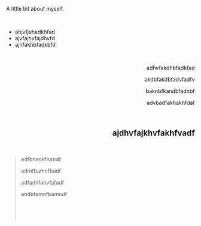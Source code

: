 <p style="text-align: left;">A little bit about myself.</p>
<p style="text-align: left;">&nbsp;</p>
<ul>
<li style="text-align: left;">ahjvfjahadkhfad</li>
<li style="text-align: left;">ajvfajhvfajdhvfd</li>
<li style="text-align: left;">ajhfakhbfadkbfd</li>
</ul>
<p>&nbsp;</p>
<p style="text-align: right;">adhvfakdhbfadkfad</p>
<p style="text-align: right;">akdbfakdbfadvfadfv</p>
<p style="text-align: right;">baknbfkandbfadnbf</p>
<p style="text-align: right;">advbadfakhakhfdaf</p>
<p style="text-align: right;">&nbsp;</p>
<h2 style="text-align: right;">ajdhvfajkhvfakhfvadf</h2>
<p>&nbsp;</p>
<blockquote>
<p>adfbnadkfnabdf</p>
<p>admfbamnfbadf</p>
<p>adfadhfahvfafadf</p>
<p>andbfamnfbamndf</p>
<p>&nbsp;</p>
<p>&nbsp;</p>
</blockquote>
